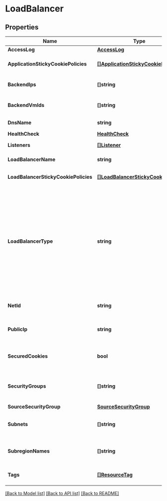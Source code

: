 # LoadBalancer

## Properties

Name | Type | Description | Notes
------------ | ------------- | ------------- | -------------
**AccessLog** | [**AccessLog**](AccessLog.md) |  | [optional] 
**ApplicationStickyCookiePolicies** | [**[]ApplicationStickyCookiePolicy**](ApplicationStickyCookiePolicy.md) | The stickiness policies defined for the load balancer. | [optional] 
**BackendIps** | **[]string** | One or more public IPs of back-end VMs. | [optional] 
**BackendVmIds** | **[]string** | One or more IDs of back-end VMs for the load balancer. | [optional] 
**DnsName** | **string** | The DNS name of the load balancer. | [optional] 
**HealthCheck** | [**HealthCheck**](HealthCheck.md) |  | [optional] 
**Listeners** | [**[]Listener**](Listener.md) | The listeners for the load balancer. | [optional] 
**LoadBalancerName** | **string** | The name of the load balancer. | [optional] 
**LoadBalancerStickyCookiePolicies** | [**[]LoadBalancerStickyCookiePolicy**](LoadBalancerStickyCookiePolicy.md) | The policies defined for the load balancer. | [optional] 
**LoadBalancerType** | **string** | The type of load balancer. Valid only for load balancers in a Net.&lt;br /&gt; If &#x60;LoadBalancerType&#x60; is &#x60;internet-facing&#x60;, the load balancer has a public DNS name that resolves to a public IP.&lt;br /&gt; If &#x60;LoadBalancerType&#x60; is &#x60;internal&#x60;, the load balancer has a public DNS name that resolves to a private IP. | [optional] 
**NetId** | **string** | The ID of the Net for the load balancer. | [optional] 
**PublicIp** | **string** | (internet-facing only) The public IP associated with the load balancer. | [optional] 
**SecuredCookies** | **bool** | Whether secure cookies are enabled for the load balancer. | [optional] 
**SecurityGroups** | **[]string** | One or more IDs of security groups for the load balancers. Valid only for load balancers in a Net. | [optional] 
**SourceSecurityGroup** | [**SourceSecurityGroup**](SourceSecurityGroup.md) |  | [optional] 
**Subnets** | **[]string** | The ID of the Subnet in which the load balancer was created. | [optional] 
**SubregionNames** | **[]string** | The ID of the Subregion in which the load balancer was created. | [optional] 
**Tags** | [**[]ResourceTag**](ResourceTag.md) | One or more tags associated with the load balancer. | [optional] 

[[Back to Model list]](../README.md#documentation-for-models) [[Back to API list]](../README.md#documentation-for-api-endpoints) [[Back to README]](../README.md)


